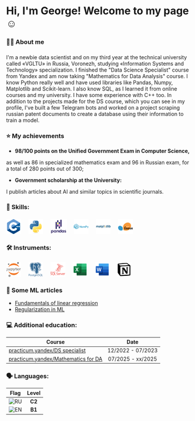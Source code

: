<h1 align="left">Hi, I'm George! Welcome to my page ☺️</h1>

###

<h3 align="left">👩‍💻 About me</h3>

###

<p align="left">I'm a newbie data scientist and on my third year at the technical university called «VGLTU» in Russia, Voronezh, studying «Information Systems and Technology» specialization. I finished the "Data Science Specialist" course from Yandex and am now taking "Mathematics for Data Analysis" course. I know Python really well and have used libraries like Pandas, Numpy, Matplotlib and Scikit-learn. I also know SQL, as I learned it from online courses and my university. I have some experience with C++ too. In addition to the projects made for the DS course, which you can see in my profile, I've built a few Telegram bots and worked on a project scraping russian patent documents to create a database using their information to train a model.</p>

###

<h3 align="left">⭐ My achievements</h3>

-  **98/100 points on the Unified Government Exam in Computer Science,**
<p>as well as 86 in specialized mathematics exam and 96 in Russian exam, for a total of 280 points out of 300;</p>

- **Government scholarship at the University:**
<p>I publish articles about AI and similar topics in scientific journals.</p>

###

<h3 align="left">🧠 Skills:</h3>

###

<div align="left">
  <img src="https://github.com/devicons/devicon/blob/v2.17.0/icons/cplusplus/cplusplus-original.svg" height="40" alt="c++ logo"  />
  <img width="12" />
  <img src="https://github.com/devicons/devicon/blob/v2.17.0/icons/python/python-original.svg" height="40" alt="python logo"  />
  <img width="12" />
  <img src="icons/pandas-original-wordmark.jpg" height="40" alt="pandas logo"  />
  <img width="12" />
  <img src="https://github.com/devicons/devicon/blob/v2.17.0/icons/numpy/numpy-plain-wordmark.svg" height="40" alt="numpy logo"  />
  <img width="12" />
  <img src="https://github.com/devicons/devicon/blob/v2.17.0/icons/matplotlib/matplotlib-original-wordmark.svg" height="40" alt="matplotlib logo"  />
  <img width="12" />
  <img src="https://github.com/devicons/devicon/blob/v2.17.0/icons/scikitlearn/scikitlearn-original.svg" height="40" alt="scikitlearn logo"  />
  <img width="12" />
</div>

###

<h3 align="left">🛠 Instruments:</h3>

###

<div align="left">
  <img src="https://github.com/devicons/devicon/blob/v2.17.0/icons/jupyter/jupyter-original-wordmark.svg" height="40" alt="jupyter logo"  />
  <img width="12" />
  <img src="https://github.com/devicons/devicon/blob/v2.17.0/icons/postgresql/postgresql-plain-wordmark.svg" height="40" alt="p-sql logo"  />
  <img width="12" />
  <img src="https://github.com/devicons/devicon/blob/v2.17.0/icons/microsoftsqlserver/microsoftsqlserver-plain-wordmark.svg" height="40" alt="m-sql logo"  />
  <img width="12" />
  <img src="icons/excel.svg" height="40" alt="excel logo"  />
  <img width="12" />
  <img src="icons/word.svg" height="40" alt="word logo"  />
  <img width="12" />
  <img src="https://github.com/devicons/devicon/blob/v2.17.0/icons/notion/notion-original.svg" height="40" alt="notion logo"  />
  <img width="12" />
</div>

###

<h3 align="left">📕 Some ML articles </h3>

- [Fundamentals of linear regression](https://proglib.io/p/pishem-telegram-bota-dlya-podgotovki-k-sobesedovaniyu-na-frontend-razrabotchika-2024-05-29)
- [Regularization in ML](https://proglib.io/p/pishem-telegram-bota-dlya-filtracii-necenzurnoy-leksiki-v-chate-2024-07-15)

### 💻 Additional education:

| Course                                                          | Date              |
| ----------------------------------------------------------------| :---------------: |
| [practicum.yandex/DS specialist](https://practicum.yandex.ru/data-scientist)                      | 12/2022 - 07/2023 |
| [practicum.yandex/Mathematics for DA](https://practicum.yandex.ru/math-for-da-ds/)                 | 07/2025 - xx/2025 |

### 🗣 Languages:

| Flag | Level             |
| :--: | :---------------: |
| ![RU](https://img.icons8.com/?size=25&id=15528&format=png&color=000000)| **C2** |
| ![EN](https://img.icons8.com/?size=25&id=xapj7ZzAUZKI&format=png&color=000000)| **B1** |
